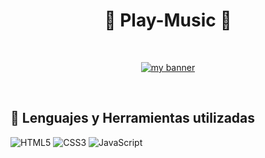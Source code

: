 <h1 align="center">🎵 Play-Music 🎵</h1>
<br>

<p align="center">
  <a href="#" target="_blank" rel="noreferrer"><img src="https://user-images.githubusercontent.com/100718699/200427611-1dbd3986-32e5-4693-ac89-e43a194e4319.png" alt="my banner"></a>
</p>

<br>

## 💼 Lenguajes y Herramientas utilizadas
![HTML5](https://img.shields.io/badge/HTML5-E34F26?style=for-the-badge&logo=html5&logoColor=white)
![CSS3](https://img.shields.io/badge/CSS3-1572B6?style=for-the-badge&logo=css3&logoColor=white)
![JavaScript](https://img.shields.io/badge/JavaScript-323330?style=for-the-badge&logo=javascript&logoColor=F7DF1E)
